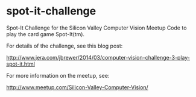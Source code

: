 spot-it-challenge
=================

Spot-It Challenge for the Silicon Valley Computer Vision Meetup
Code to play the card game Spot-It(tm).

For details of the challenge, see this blog post:

http://www.jera.com/jbrewer/2014/03/computer-vision-challenge-3-play-spot-it.html

For more information on the meetup, see:

http://www.meetup.com/Silicon-Valley-Computer-Vision/
